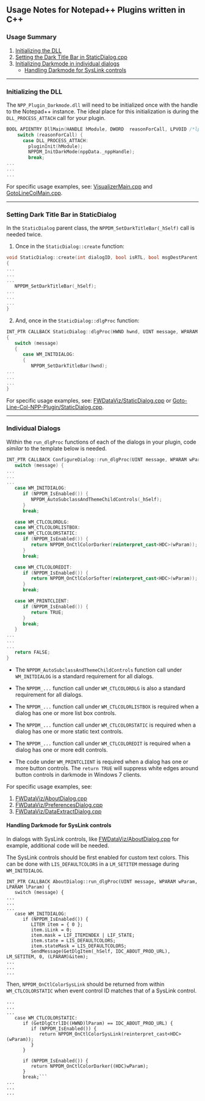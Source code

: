## Usage Notes for Notepad++ Plugins written in C++

### Usage Summary
1. [Initializing the DLL](#initializing-the-dll)
2. [Setting the Dark Title Bar in StaticDialog.cpp](#setting-dark-title-bar-in-staticdialog)
3. [Initializing Darkmode in individual dialogs](#individual-dialogs)
   * [Handling Darkmode for SysLink controls](#handling-darkmode-for-syslink-controls)

---

### Initializing the DLL
The `NPP_Plugin_Darkmode.dll` will need to be initialized once with the handle to the Notepad++ instance. The ideal place for this initialization is during the `DLL_PROCESS_ATTACH` call for your plugin.
```C++
BOOL APIENTRY DllMain(HANDLE hModule, DWORD  reasonForCall, LPVOID /*lpReserved*/) {
    switch (reasonForCall) {
      case DLL_PROCESS_ATTACH:
        pluginInit(hModule);
        NPPDM_InitDarkMode(nppData._nppHandle);
        break;
...
...
...
```
For specific usage examples, see: [VisualizerMain.cpp](https://github.com/shriprem/FWDataViz/blob/master/src/VisualizerMain.cpp) and [GotoLineColMain.cpp](https://github.com/shriprem/Goto-Line-Col-NPP-Plugin/blob/master/src/GotoLineColMain.cpp).

---

### Setting Dark Title Bar in StaticDialog
In the `StaticDialog` parent class, the `NPPDM_SetDarkTitleBar(_hSelf)` call is needed twice.

1. Once in the `StaticDialog::create` function:
```C++
void StaticDialog::create(int dialogID, bool isRTL, bool msgDestParent)
{
...
...
...
   NPPDM_SetDarkTitleBar(_hSelf);
...
...
...
}
```


2. And, once in the `StaticDialog::dlgProc` function:
```C++
INT_PTR CALLBACK StaticDialog::dlgProc(HWND hwnd, UINT message, WPARAM wParam, LPARAM lParam)
{
   switch (message)
   {
      case WM_INITDIALOG:
      {
         NPPDM_SetDarkTitleBar(hwnd);
...
...
...
}
```
For specific usage examples, see: [FWDataViz/StaticDialog.cpp](https://github.com/shriprem/FWDataViz/blob/master/src/NPP/StaticDialog.cpp) or [Goto-Line-Col-NPP-Plugin/StaticDialog.cpp](https://github.com/shriprem/Goto-Line-Col-NPP-Plugin/blob/master/src/NPP/StaticDialog.cpp).


---

### Individual Dialogs
Within the `run_dlgProc` functions of each of the dialogs in your plugin, code _similar_ to the template below is needed.


```C++
INT_PTR CALLBACK ConfigureDialog::run_dlgProc(UINT message, WPARAM wParam, LPARAM) {
   switch (message) {
...
...
...
   case WM_INITDIALOG:
      if (NPPDM_IsEnabled()) {
         NPPDM_AutoSubclassAndThemeChildControls(_hSelf);
      }
      break;

   case WM_CTLCOLORDLG:
   case WM_CTLCOLORLISTBOX:
   case WM_CTLCOLORSTATIC:
      if (NPPDM_IsEnabled()) {
         return NPPDM_OnCtlColorDarker(reinterpret_cast<HDC>(wParam));
      }
      break;

   case WM_CTLCOLOREDIT:
      if (NPPDM_IsEnabled()) {
         return NPPDM_OnCtlColorSofter(reinterpret_cast<HDC>(wParam));
      }
      break;

   case WM_PRINTCLIENT:
      if (NPPDM_IsEnabled()) {
         return TRUE;
      }
      break;
   }
...
...
...
   return FALSE;
}
```

* The `NPPDM_AutoSubclassAndThemeChildControls` function call under `WM_INITDIALOG` is a standard requirement for all dialogs.

* The `NPPDM_...` function call under `WM_CTLCOLORDLG` is also a standard requirement for all dialogs.

* The `NPPDM_...` function call under `WM_CTLCOLORLISTBOX` is required when a dialog has one or more list box controls.

* The `NPPDM_...` function call under `WM_CTLCOLORSTATIC` is required when a dialog has one or more static text controls.

* The `NPPDM_...` function call under `WM_CTLCOLOREDIT` is required when a dialog has one or more edit controls.

* The code under `WM_PRINTCLIENT` is required when a dialog has one or more button controls. The `return TRUE` will suppress white edges around button controls in darkmode in Windows 7 clients.

For specific usage examples, see:
1. [FWDataViz/AboutDialog.cpp](https://github.com/shriprem/Goto-Line-Col-NPP-Plugin/blob/master/src/Dialogs/AboutDialog.cpp)
2. [FWDataViz/PreferencesDialog.cpp](https://github.com/shriprem/FWDataViz/blob/master/src/Dialogs/PreferencesDialog.cpp)
3. [FWDataViz/DataExtractDialog.cpp](https://github.com/shriprem/FWDataViz/blob/master/src/Dialogs/DataExtractDialog.cpp)

#### Handling Darkmode for SysLink controls
In dialogs with SysLink controls, like [FWDataViz/AboutDialog.cpp](https://github.com/shriprem/Goto-Line-Col-NPP-Plugin/blob/master/src/Dialogs/AboutDialog.cpp) for example, additional code will be needed.

The SysLink controls should be first enabled for custom text colors. This can be done with `LIS_DEFAULTCOLORS` in a `LM_SETITEM` message during `WM_INITDIALOG`.
```C+++
INT_PTR CALLBACK AboutDialog::run_dlgProc(UINT message, WPARAM wParam, LPARAM lParam) {
   switch (message) {
...
...
...
   case WM_INITDIALOG:
      if (NPPDM_IsEnabled()) {
         LITEM item = { 0 };
         item.iLink = 0;
         item.mask = LIF_ITEMINDEX | LIF_STATE;
         item.state = LIS_DEFAULTCOLORS;
         item.stateMask = LIS_DEFAULTCOLORS;
         SendMessage(GetDlgItem(_hSelf, IDC_ABOUT_PROD_URL), LM_SETITEM, 0, (LPARAM)&item);
...
...
...
```

Then, `NPPDM_OnCtlColorSysLink` should be returned from within `WM_CTLCOLORSTATIC` when event control ID matches that of a SysLink control.

```C+++
...
...
...
   case WM_CTLCOLORSTATIC:
      if (GetDlgCtrlID((HWND)lParam) == IDC_ABOUT_PROD_URL) {
         if (NPPDM_IsEnabled()) {
            return NPPDM_OnCtlColorSysLink(reinterpret_cast<HDC>(wParam));
         }
      }

      if (NPPDM_IsEnabled()) {
         return NPPDM_OnCtlColorDarker((HDC)wParam);
      }
      break;```
...
...
...
```

